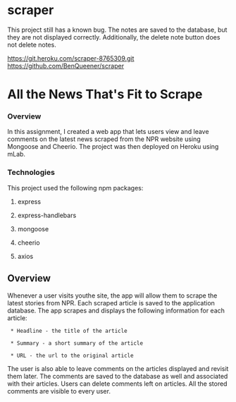 # scraper
This project still has a known bug.  The notes are saved to the database, but they are not displayed correctly.  Additionally, the delete note button does not delete notes.

https://git.heroku.com/scraper-8765309.git
https://github.com/BenQueener/scraper


# All the News That's Fit to Scrape

### Overview

In this assignment, I created a web app that lets users view and leave comments on the latest news scraped from the NPR website using Mongoose and Cheerio. The project was then deployed on Heroku using mLab.

### Technologies
This project used the following npm packages:

   1. express

   2. express-handlebars

   3. mongoose

   4. cheerio

   5. axios


## Overview
Whenever a user visits youthe site, the app will allow them to scrape the latest stories from NPR. Each scraped article is saved to the application database. The app scrapes and displays the following information for each article:

     * Headline - the title of the article

     * Summary - a short summary of the article

     * URL - the url to the original article

 The user is also able to leave comments on the articles displayed and revisit them later. The comments are saved to the database as well and associated with their articles. Users can delete comments left on articles. All the stored comments are visible to every user.


